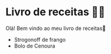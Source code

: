 # Livro de receitas :woman_cook:

Olá! Bem vindo ao meu livro de receitas:wave:

- Strogonoff de frango
- Bolo de Cenoura

